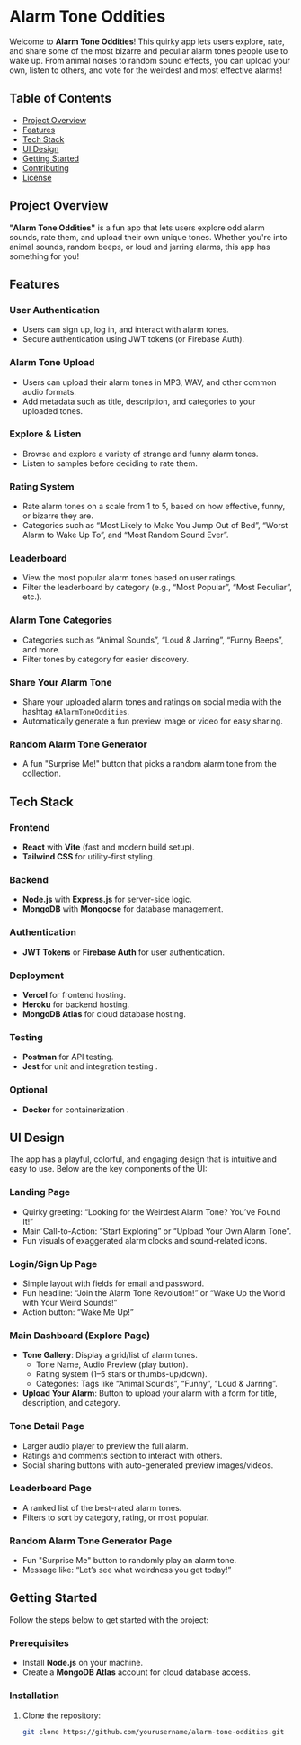 # Alarm Tone Oddities

Welcome to **Alarm Tone Oddities**! This quirky app lets users explore, rate, and share some of the most bizarre and peculiar alarm tones people use to wake up. From animal noises to random sound effects, you can upload your own, listen to others, and vote for the weirdest and most effective alarms!

## Table of Contents

- [Project Overview](#project-overview)
- [Features](#features)
- [Tech Stack](#tech-stack)
- [UI Design](#ui-design)
- [Getting Started](#getting-started)
- [Contributing](#contributing)
- [License](#license)

## Project Overview

**"Alarm Tone Oddities"** is a fun app that lets users explore odd alarm sounds, rate them, and upload their own unique tones. Whether you're into animal sounds, random beeps, or loud and jarring alarms, this app has something for you!

## Features

### **User Authentication**
- Users can sign up, log in, and interact with alarm tones.
- Secure authentication using JWT tokens (or Firebase Auth).

### **Alarm Tone Upload**
- Users can upload their alarm tones in MP3, WAV, and other common audio formats.
- Add metadata such as title, description, and categories to your uploaded tones.

### **Explore & Listen**
- Browse and explore a variety of strange and funny alarm tones.
- Listen to samples before deciding to rate them.

### **Rating System**
- Rate alarm tones on a scale from 1 to 5, based on how effective, funny, or bizarre they are.
- Categories such as “Most Likely to Make You Jump Out of Bed”, “Worst Alarm to Wake Up To”, and “Most Random Sound Ever”.

### **Leaderboard**
- View the most popular alarm tones based on user ratings.
- Filter the leaderboard by category (e.g., “Most Popular”, “Most Peculiar”, etc.).

### **Alarm Tone Categories**
- Categories such as “Animal Sounds”, “Loud & Jarring”, “Funny Beeps”, and more.
- Filter tones by category for easier discovery.

### **Share Your Alarm Tone**
- Share your uploaded alarm tones and ratings on social media with the hashtag `#AlarmToneOddities`.
- Automatically generate a fun preview image or video for easy sharing.

### **Random Alarm Tone Generator**
- A fun "Surprise Me!" button that picks a random alarm tone from the collection.

## Tech Stack

### **Frontend**
- **React** with **Vite** (fast and modern build setup).
- **Tailwind CSS** for utility-first styling.

### **Backend**
- **Node.js** with **Express.js** for server-side logic.
- **MongoDB** with **Mongoose** for database management.

### **Authentication**
- **JWT Tokens** or **Firebase Auth** for user authentication.

### **Deployment**
- **Vercel** for frontend hosting.
- **Heroku** for backend hosting.
- **MongoDB Atlas** for cloud database hosting.

### **Testing**
- **Postman** for API testing.
- **Jest** for unit and integration testing .

### **Optional**
- **Docker** for containerization .

## UI Design

The app has a playful, colorful, and engaging design that is intuitive and easy to use. 
Below are the key components of the UI:

### **Landing Page**
- Quirky greeting: “Looking for the Weirdest Alarm Tone? You’ve Found It!”
- Main Call-to-Action: “Start Exploring” or “Upload Your Own Alarm Tone”.
- Fun visuals of exaggerated alarm clocks and sound-related icons.

### **Login/Sign Up Page**
- Simple layout with fields for email and password.
- Fun headline: “Join the Alarm Tone Revolution!” or “Wake Up the World with Your Weird Sounds!”
- Action button: “Wake Me Up!”

### **Main Dashboard (Explore Page)**
- **Tone Gallery**: Display a grid/list of alarm tones.
  - Tone Name, Audio Preview (play button).
  - Rating system (1–5 stars or thumbs-up/down).
  - Categories: Tags like “Animal Sounds”, “Funny”, “Loud & Jarring”.
- **Upload Your Alarm**: Button to upload your alarm with a form for title, description, and category.
  
### **Tone Detail Page**
- Larger audio player to preview the full alarm.
- Ratings and comments section to interact with others.
- Social sharing buttons with auto-generated preview images/videos.

### **Leaderboard Page**
- A ranked list of the best-rated alarm tones.
- Filters to sort by category, rating, or most popular.

### **Random Alarm Tone Generator Page**
- Fun "Surprise Me" button to randomly play an alarm tone.
- Message like: “Let’s see what weirdness you get today!”

## Getting Started

Follow the steps below to get started with the project:

### **Prerequisites**
- Install **Node.js** on your machine.
- Create a **MongoDB Atlas** account for cloud database access.

### **Installation**
1. Clone the repository:
   ```bash
   git clone https://github.com/yourusername/alarm-tone-oddities.git
